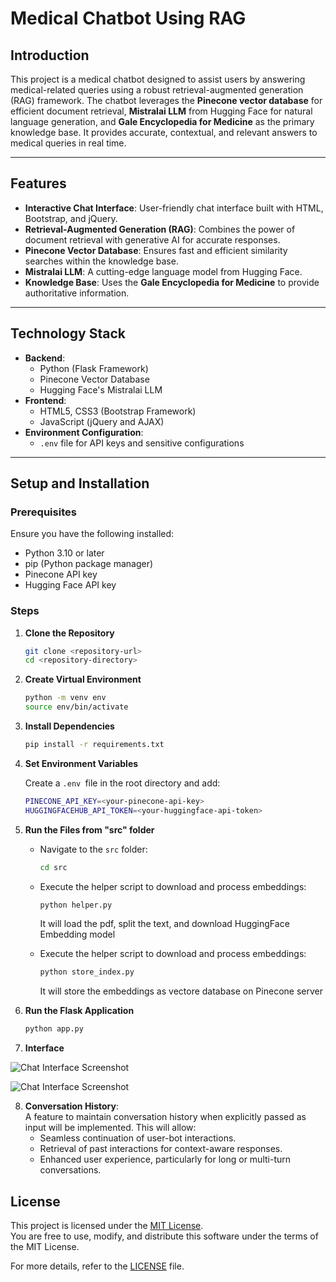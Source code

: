 # **Medical Chatbot Using RAG**

## **Introduction**
This project is a medical chatbot designed to assist users by answering medical-related queries using a robust retrieval-augmented generation (RAG) framework. The chatbot leverages the **Pinecone vector database** for efficient document retrieval, **Mistralai LLM** from Hugging Face for natural language generation, and **Gale Encyclopedia for Medicine** as the primary knowledge base. It provides accurate, contextual, and relevant answers to medical queries in real time.

---

## **Features**
- **Interactive Chat Interface**: User-friendly chat interface built with HTML, Bootstrap, and jQuery.
- **Retrieval-Augmented Generation (RAG)**: Combines the power of document retrieval with generative AI for accurate responses.
- **Pinecone Vector Database**: Ensures fast and efficient similarity searches within the knowledge base.
- **Mistralai LLM**: A cutting-edge language model from Hugging Face.
- **Knowledge Base**: Uses the **Gale Encyclopedia for Medicine** to provide authoritative information.

---

## **Technology Stack**
- **Backend**:
  - Python (Flask Framework)
  - Pinecone Vector Database
  - Hugging Face's Mistralai LLM
- **Frontend**:
  - HTML5, CSS3 (Bootstrap Framework)
  - JavaScript (jQuery and AJAX)
- **Environment Configuration**:
  - `.env` file for API keys and sensitive configurations

---

## **Setup and Installation**

### Prerequisites
Ensure you have the following installed:
- Python 3.10 or later
- pip (Python package manager)
- Pinecone API key
- Hugging Face API key

### Steps
1. **Clone the Repository**
   ```bash
   git clone <repository-url>
   cd <repository-directory>

2. **Create Virtual Environment**
    ```bash 
    python -m venv env
    source env/bin/activate

3. **Install Dependencies**
    ```bash
    pip install -r requirements.txt

4. **Set Environment Variables**

   Create a `.env `file in the root directory and add:
    ```bash
    PINECONE_API_KEY=<your-pinecone-api-key>
    HUGGINGFACEHUB_API_TOKEN=<your-huggingface-api-token>

5. **Run the Files from "src" folder**
    - Navigate to the `src` folder:
        ```bash
        cd src
    
    - Execute the helper script to download and process embeddings:
        ```bash
        python helper.py
        ```
        It will load the pdf, split the text, and download HuggingFace Embedding model
    
    - Execute the helper script to download and process embeddings:
        ```bash
        python store_index.py
        ```
        It will store the embeddings as vectore database on Pinecone server 
    
6. **Run the Flask Application**
    ```bash
    python app.py

7. **Interface**

![Chat Interface Screenshot](images/chatbot1.jpg "Chat Interface")

![Chat Interface Screenshot](images/chatbot2.jpg "Chat Interface")


8. **Conversation History**:  
  A feature to maintain conversation history when explicitly passed as input will be implemented. This will allow:
    - Seamless continuation of user-bot interactions.
    - Retrieval of past interactions for context-aware responses.
    - Enhanced user experience, particularly for long or multi-turn conversations.

## License

This project is licensed under the [MIT License](LICENSE).  
You are free to use, modify, and distribute this software under the terms of the MIT License.

For more details, refer to the [LICENSE](LICENSE) file.
